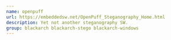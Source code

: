```yaml
---
name: openpuff
url: https://embeddedsw.net/OpenPuff_Steganography_Home.html
description: Yet not another steganography SW.
group: blackarch blackarch-stego blackarch-windows
---
```

